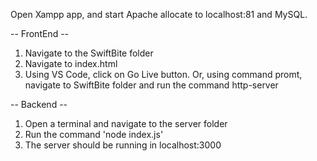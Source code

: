 Open Xampp app, and start Apache allocate to localhost:81 and MySQL.

-- FrontEnd --
1. Navigate to the SwiftBite folder
2. Navigate to index.html
3. Using VS Code, click on Go Live button. Or, using command promt, navigate to SwiftBite folder and run the command http-server

-- Backend --
1. Open a terminal and navigate to the server folder
2. Run the command 'node index.js'
3. The server should be running in localhost:3000
